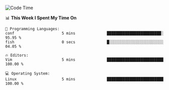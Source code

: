 <!-- [![Top Langs](https://github-readme-stats.vercel.app/api/top-langs/?username=gagahsyuja&theme=dracula&hide_border=true&border_radius=7)](https://github.com/anuraghazra/github-readme-stats) -->

<!--START_SECTION:waka-->
![Code Time](http://img.shields.io/badge/Code%20Time-144%20hrs%2029%20mins-blue)

📊 **This Week I Spent My Time On** 

```text
💬 Programming Languages: 
conf                     5 mins              ████████████████████████░   95.95 % 
fish                     0 secs              █░░░░░░░░░░░░░░░░░░░░░░░░   04.05 % 

🔥 Editors: 
Vim                      5 mins              █████████████████████████   100.00 % 

💻 Operating System: 
Linux                    5 mins              █████████████████████████   100.00 % 
```


<!--END_SECTION:waka-->
